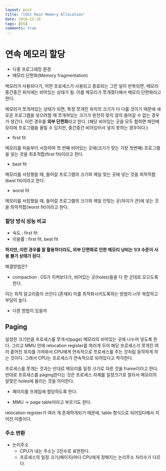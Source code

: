 ```yaml
---
layout: post
title: "[OS] Main Memory Allocation"
date: 2019-12-18
tags: [OS]
comments: true
---
```


# 연속 메모리 할당

* 다중 프로그래밍 환경
* 메모리 단편화(Memory fragmentation)

메모리가 사용되다가, 어떤 프로세스가 사용되고 종료되는 그런 일이 반복되면, 메모리 중간중간 위치에는 비어있는 상태가 됨. 이를 메모리가 쪼개졌다해서 메모리 단편화라고 한다.

메모리가 쪼개져있는 상태가 되면, 특정 쪼개진 위치의 크기가 다 다를 것이기 때문에 새로운 프로그램을 넣으려할 때 쪼개져있는 크기가 완전히 맞지 않아 들어갈 수 없는 경우가 생긴다. 이런 경우를 **외부 단편화**라고 한다. (해당 비어있는 곳을 모두 합하면 메인메모리에 프로그램을 올릴 수 있지만, 중간중간 비어있어서 넣지 못하는 경우이다.)

* first fit

메모리를 처음부터 서칭하여 첫 번째 비어있는 곳에(크기가 맞는 가장 첫번째) 프로그램을 넣는 것을 최초적합(first fit)이라고 한다.

* best fit

메모리를 서칭했을 때, 들어갈 프로그램의 크기와 제일 맞는 곳에 넣는 것을 최적적합(best fit)이라고 한다.

* worst fit

메모리를 서칭했을 때, 들어갈 프로그램의 크기와 제일 안맞는 곳(차이가 큰)에 넣는 것을 최악적합(worst fit)이라고 한다.

### 할당 방식 성능 비교

* 속도 : first fit
* 이용률 : first fit, best fit

**하지만, 이런 경우를 잘 활용하더라도, 외부 단편화로 인한 메모리 낭비는 1/3 수준이 사용 불가 상태가 된다.**

해결방법은?

* compaction : OS가 지켜보다가, 비어있는 곳(holes)들을 다 한 군데로 모으도록 한다.

이는 최적 알고리즘이 쓰인다.(존재X) 이를 최적화시키도록하는 방법이 너무 복잡하고 부담이 높다.

* 다른 방법이 있을까

## Paging 

일정한 크기만큼 프로세스를 쪼개서(page) 메모리의 비어있는 곳에 나누어 넣도록 한다. 그리고 MMU 안에 relocation register를 여러개 두어 해당 프로세스가 쪼개진 여러 흩어진 위치를 가져와서 CPU에게 연속적으로 프로세스를 주는 것처럼 동작하게 하는 것이다. 
그래서 CPU는 프로세스가 연속적으로 되어있다고 착각한다.


프로세스를 쪼개는 것과는 반대로 메모리를 일정 크기로 자른 것을 frame이라고 한다. 반대로 프로세스를 paging한다는 것은 프로세스 자체를 일정크기로 잘라서 메모리의 알맞은 holes에 올리는 것을 의미한다.

* 페이지를 프레임에 할당하도록 한다.

* MMU -> page table이라고 부르기도 한다.

relocation register가 여러 개 존재하게되기 때문에, table 형식으로 되어있다해서 지어진 이름이다.

### 주소 변환

*  논리주소
    - CPU가 내는 주소는 2진수로 표현한다.
    - 프로세스의 일정 크기(페이지)마다 CPU에게 정해지는 논리주소 자리수가 다르다.

